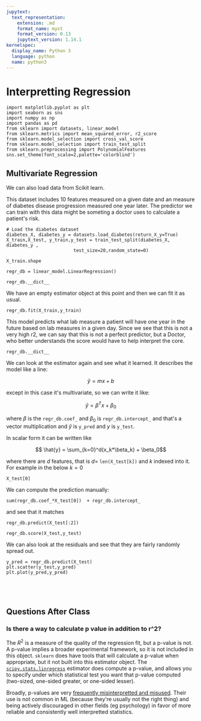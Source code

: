 ```yaml
---
jupytext:
  text_representation:
    extension: .md
    format_name: myst
    format_version: 0.13
    jupytext_version: 1.14.1
kernelspec:
  display_name: Python 3
  language: python
  name: python3
---
```


# Interpretting Regression

```{code-cell} ipython3
import matplotlib.pyplot as plt
import seaborn as sns
import numpy as np
import pandas as pd
from sklearn import datasets, linear_model
from sklearn.metrics import mean_squared_error, r2_score
from sklearn.model_selection import cross_val_score
from sklearn.model_selection import train_test_split
from sklearn.preprocessing import PolynomialFeatures
sns.set_theme(font_scale=2,palette='colorblind')
```


## Multivariate Regression

We can also load data from Scikit learn.

This dataset includes 10 features measured on a given date and an measure of
diabetes disease progression measured one year later. The predictor we can train
with this data might be someting a doctor uses to calculate a patient's risk.  


```{code-cell} ipython3
# Load the diabetes dataset
diabetes_X, diabetes_y = datasets.load_diabetes(return_X_y=True)
X_train,X_test, y_train,y_test = train_test_split(diabetes_X, diabetes_y ,
                         test_size=20,random_state=0)
```

```{code-cell} ipython3
X_train.shape
```

```{code-cell} ipython3
regr_db = linear_model.LinearRegression()
```

```{code-cell} ipython3
regr_db.__dict__
```

We have an empty estimator object at this point and then we can fit it as usual.


```{code-cell} ipython3
regr_db.fit(X_train,y_train)
```

This model predicts what lab measure a patient will have one year in the future
based on lab measures in a given day.  Since we see that this is not a very high
r2, we can say that this is not a perfect predictor, but a Doctor, who better
understands the score would have to help interpret the core.


```{code-cell} ipython3
regr_db.__dict__
```
We can look at the estimator again and see what it learned. It describes the model like a line:

$$ \hat{y} = mx+b$$

except in this case it's multivariate, so we can write it like:

$$ \hat{y} = \beta^Tx + \beta_0 $$

where $\beta$ is the `regr_db.coef_` and $\beta_0$ is `regr_db.intercept_` and that's a vector multiplication and $\hat{y}$ is `y_pred` and $y$ is `y_test`.  

In scalar form it can be written like

$$ \hat{y} = \sum_{k=0}^d(x_k*\beta_k) + \beta_0$$

where there are $d$ features, that is $d$= `len(X_test[k])` and $k$ indexed into it. For example in the below $k=0$

```{code-cell} ipython3
X_test[0]
```

We can compute the prediction manually:
```{code-cell} ipython3
sum(regr_db.coef_*X_test[0])  + regr_db.intercept_
```

and see that it matches

```{code-cell} ipython3
regr_db.predict(X_test[:2])
```

```{code-cell} ipython3
regr_db.score(X_test,y_test)
```

We can also look at the residuals and see that they are fairly randomly spread out.

```{code-cell} ipython3
y_pred = regr_db.predict(X_test)
plt.scatter(y_test,y_pred)
plt.plot(y_pred,y_pred)
```


```{code-cell} ipython3

```

```{code-cell} ipython3

```

```{code-cell} ipython3

```

```{code-cell} ipython3

```

## Questions After Class

### Is there a way to calculate p value in addition to r^2?

The $R^2$ is a measure of the quality of the regression fit, but a p-value is not.  A p-value implies a broader experimental framework, so it is not included in this object. `sklearn` does have tools that will calculate a p-value when appropriate, but it not built into this estimator object. The [`scipy.stats.linregress`](https://docs.scipy.org/doc/scipy/reference/generated/scipy.stats.linregress.html) estimator does compute a p-value, and allows you to specify under which statistical test you want that p-value computed (two-sized, one-sided greater, or one-sided lesser).  

Broadly, p-values are very [frequently misinterpretted and misused](https://www.frontiersin.org/articles/10.3389/fphy.2016.00006/full).  Their use is not common in ML (because they're usually not the right thing) and being actively discouraged in other fields (eg psychology) in favor of more reliable and consistently well interpretted statistics.
